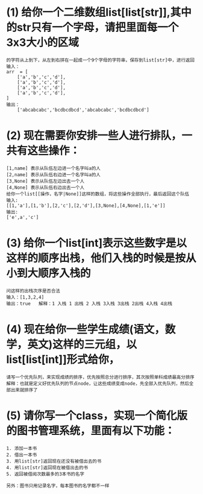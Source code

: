 

# (1) 给你一个二维数组list[list[str]],其中的str只有一个字母，请把里面每一个3x3大小的区域
    的字符从上到下，从左到右拼在一起成一个9个字母的字符串，保存到list[str]中，进行返回
    输入：
    arr  = [
        ['a','b','c','d'],
        ['a','b','c','d'],
        ['a','b','c','d'],
        ['a','b','c','d'],
    ]
    输出：
        ['abcabcabc','bcdbcdbcd','abcabcabc','bcdbcdbcd']

# (2) 现在需要你安排一些人进行排队，一共有这些操作：
    [1,name] 表示从队伍左边进一个名字叫a的人
    [2,name] 表示从队伍右边进一个名字叫a的人
    [3,None] 表示从队伍左边出去一个人
    [4,None] 表示从队伍右边出去一个人
    给你一个list[[操作，名字|None]]这样的数组，将这些操作全部执行，最后返回这个队伍
    输入:
    [[1,'a'],[1,'b'],[2,'c'],[2,'d'],[3,None],[4,None],[1,'e']]
    输出:
    ['e',a','c']
# (3) 给你一个list[int]表示这些数字是以这样的顺序出栈，他们入栈的时候是按从小到大顺序入栈的
    问这样的出栈次序是否合法
    输入：[1,3,2,4]
    输出：true   解释：1 入栈 1 出栈 2 入栈 3入栈 3出栈 2出栈 4入栈 4出栈
# (4) 现在给你一些学生成绩(语文，数学，英文)这样的三元组，以list[list[int]]形式给你，
    请写一个优先队列，来实现成绩的排序，优先按照总分进行排序，其次按照单科成绩最高分排序
    解释：也就是定义好优先队列的节点node，让这些成绩变成node，先全部入优先队列，然后全部出来就排序了
    
# (5) 请你写一个class，实现一个简化版的图书管理系统，里面有以下功能：
    1. 添加一本书
    2. 借出一本书
    3. 用list[str]返回现在还没有被借出去的书
    4. 用list[str]返回现在被借出去的书
    5. 返回被借阅次数最多的3本书的名字

    另外：图书只用记录名字，每本图书的名字都不一样













    